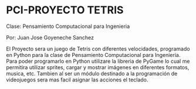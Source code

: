 # PCI-PROYECTO TETRIS

Clase: Pensamiento Computacional para Ingenieria 

Por: Juan Jose Goyeneche Sanchez

El Proyecto sera un juego de Tetris con diferentes velocidades, programado en Python para la clase de Pensamiento Computacional para Ingenieria.
Para poder programarlo en Python utilizare la libreria de PyGame lo cual me permitira utilizar sprites, cargar y mostrar imágenes en diferentes formatos, musica, etc.
Tambien al ser un módulo destinado a la programación de videojuegos sera mas facil asignar las acciones el teclado.

